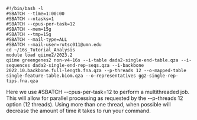 ```
#!/bin/bash -l
#SBATCH --time=1:00:00
#SBATCH --ntasks=1
#SBATCH --cpus-per-task=12
#SBATCH --mem=15g
#SBATCH --tmp=15g
#SBATCH --mail-type=ALL
#SBATCH --mail-user=rutsc011@umn.edu
cd ~/16s_Tutorial_Analysis
module load qiime2/2023.2
qiime greengenes2 non-v4-16s --i-table dada2-single-end-table.qza --i-sequences dada2-single-end-rep-seqs.qza --i-backbone 2022.10.backbone.full-length.fna.qza --p-threads 12 --o-mapped-table single-feature-table.biom.qza --o-representatives gg2-single-rep-tips.fna.qza
```
Here we use #SBATCH --cpus-per-task=12 to perform a multithreaded job. This will allow for parallel processing as requested by the --p-threads 12 option (12 threads). Using more than one thread, when possible will decrease the amount of time it takes to run your command.
